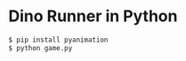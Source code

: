 Dino Runner in Python
=====================
```bash
$ pip install pyanimation
$ python game.py 
```
